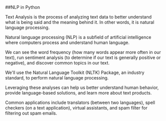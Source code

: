 ##NLP in Python

Text Analysis is the process of analyzing text data
to better understand what is being said and the meaning
behind it. In other words, it is natural language
processing.

Natural language processing (NLP) is a subfield of
artificial intelligence where computers process
and understand human language.

We can see the word frequency (how many
words appear more often in our text), run
sentiment analysis (to determine if our text
is generally positive or negative), and
discover common topics in our text.

We'll use the Natural Language Toolkit (NLTK)
Package, an industry standard, to perform
natural language processing.

Leveraging these analyses can help us better
understand human behavior, provide language-based
solutions, and learn more about text products.

Common applications include translators (between
two languages), spell checkers (on a text
application), virtual assistants, and spam filter
for filtering out spam emails.
